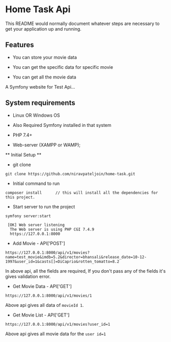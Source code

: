 # Home Task Api #

This README would normally document whatever steps are necessary to get your application up and running.

## Features

* You can store your movie data

* You can get the specific data for specific movie

* You can get all the movie data

A Symfony website for Test Api...

## System requirements

* Linux OR Windows OS

* Also Required Symfony installed in that system

* PHP 7.4+

* Web-server (XAMPP or WAMP);

** Initial Setup **

* git clone

```
git clone https://github.com/niravpateljoin/home-task.git
```

* Initial command to run

```
composer install      // this will install all the dependencies for this project.
```

* Start server to run the project

```
symfony server:start
```
     [OK] Web server listening
      The Web server is using PHP CGI 7.4.9
      https://127.0.0.1:8000

* Add Movie - API['POST']

```
https://127.0.0.1:8000/api/v1/movies?name=test_movie&imdb=5.2&director=bhansali&release_date=10-12-1997&user_id=1&casts[]=DiCaprio&rotten_tomatto=8.2
```

In above api, all the fields are required, If you don't pass any of the fields it's gives validation error.

* Get Movie Data - API['GET']

```
https://127.0.0.1:8000/api/v1/movies/1
```

Above api gives all data of `movieId 1`.

* Get Movie List - API['GET']

```
https://127.0.0.1:8000/api/v1/movies?user_id=1
```

Above api gives all movie data for the `user id=1`